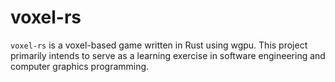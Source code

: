 # voxel-rs

`voxel-rs` is a voxel-based game written in Rust using wgpu.
This project primarily intends to serve as a learning exercise in software engineering and computer graphics programming.